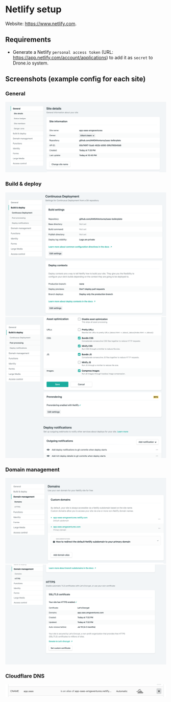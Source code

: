# Netlify setup

Website: <https://www.netlify.com>.

## Requirements

- Generate a Netlify `personal access token` (URL: <https://app.netlify.com/account/applications>) to add it as `secret` to Drone.io system.

## Screenshots (example config for each site)

### General

![1](img/netlify/1.png)

### Build & deploy

![2](img/netlify/2.png)
![3](img/netlify/3.png)

### Domain management

![3](img/netlify/4.png)
![5](img/netlify/5.png)

### Cloudflare DNS

![6](img/netlify/6.png)
